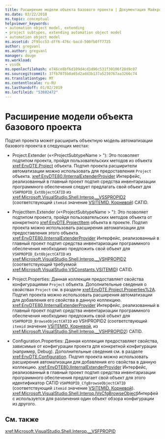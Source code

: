 ```yaml
---
title: Расширение модели объекта базового проекта | Документация Майкрософт
ms.date: 03/22/2018
ms.topic: conceptual
helpviewer_keywords:
- automation object model, extending
- project subtypes, extending automation object model
- automation object model
ms.assetid: 2f95cc53-dff6-476c-bacd-500fb0ff7725
author: gregvanl
ms.author: gregvanl
manager: douge
ms.workload:
- vssdk
ms.openlocfilehash: e746ce8bf6d109d4cd1d96c531f30106f20d9c07
ms.sourcegitcommit: 37fb7075b0a65d2add3b137a5230767aa3266c74
ms.translationtype: MT
ms.contentlocale: ru-RU
ms.lasthandoff: 01/02/2019
ms.locfileid: "53882472"
---
```

# <a name="extend-the-object-model-of-the-base-project"></a>Расширение модели объекта базового проекта

Подтип проекта может расширить объектную модель автоматизации базового проекта в следующих местах:

-   Project.Extender («\<ProjectSubtypeName > "): Это позволяет подтипом проекта, пройдя пользовательских методов из объекта <xref:EnvDTE.Project> объекта. Подтип проекта расширители автоматизации можно использовать для предоставления `Project` объекта. <xref:EnvDTE80.IInternalExtenderProvider> Интерфейс, реализованный в главный проект подтип средства инвентаризации программного обеспечения следует предлагать свой объект для `VSHPROPID_ExtObjectCATID` из <xref:Microsoft.VisualStudio.Shell.Interop.__VSSPROPID2> (соответствующий `itemid` значение [VSITEMID. Корневой](<xref:Microsoft.VisualStudio.VSConstants.VSITEMID#Microsoft_VisualStudio_VSConstants_VSITEMID_Root>)) CATID.

-   ProjectItem.Extender («\<ProjectSubtypeName > "): Это позволяет подтипом проекта, пройдя пользовательских методов объекта от конкретного <xref:EnvDTE.ProjectItem> объекта в проекте. Подтип проекта можно использовать расширения автоматизации для предоставления этого объекта. <xref:EnvDTE80.IInternalExtenderProvider> Интерфейс, реализованный в главный проект подтип средства инвентаризации программного обеспечения необходимо предложить свой объект для `VSHPROPID_ExtObjectCATID` из <xref:Microsoft.VisualStudio.Shell.Interop.__VSHPROPID2> (соответствующий требуемой <xref:Microsoft.VisualStudio.VSConstants.VSITEMID>) CATID.

-   Project.Properties: Данная коллекция предоставляет свойства конфигурациями `Project` объекта. Дополнительные сведения о свойствах `Project` см. в разделе <xref:EnvDTE.Project.Properties%2A>. Подтип проекта можно использовать расширения автоматизации для добавления его свойства в данную коллекцию. <xref:EnvDTE80.IInternalExtenderProvider> Интерфейс, реализованный в главный проект подтип средства инвентаризации программного обеспечения необходимо предложить свой объект для `VSHPROPID_BrowseObjectCATID` из VSHPROPID2 (соответствующий `itemid` значение [VSITEMID. Корневой](<xref:Microsoft.VisualStudio.VSConstants.VSITEMID#Microsoft_VisualStudio_VSConstants_VSITEMID_Root>), из <xref:Microsoft.VisualStudio.Shell.Interop.__VSHPROPID2>) CATID.

-   Configuration.Properties: Данная коллекция предоставляет свойства, зависимые от конфигурации проекта для конкретной конфигурации (например, Debug). Дополнительные сведения см. в разделе <xref:EnvDTE.Configuration>. Подтип проекта можно использовать расширения автоматизации для добавления его свойства в данную коллекцию. <xref:EnvDTE80.IInternalExtenderProvider> Интерфейс, реализованный в главный проект подтип средства инвентаризации программного обеспечения предлагает свой объект для этого идентификатор CATID `VSHPROPID_CfgBrowseObjectCATID` (соответствующий `itemid` значение [VSITEMID. Корневой](<xref:Microsoft.VisualStudio.VSConstants.VSITEMID#Microsoft_VisualStudio_VSConstants_VSITEMID_Root>)). <xref:Microsoft.VisualStudio.Shell.Interop.IVsCfgBrowseObject>Интерфейс используется для различения один объект обзора конфигурации из другого.

## <a name="see-also"></a>См. также

<xref:Microsoft.VisualStudio.Shell.Interop.__VSFPROPID>